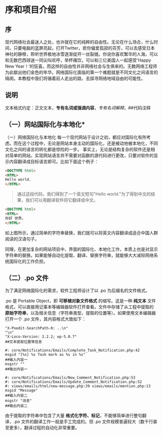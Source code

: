 # 序和项目介绍
## 序
现代网络社会最迷人之处，也许就在它的纯粹的自由性。无论在什么场合，什么时间，只要电脑的蓝屏亮起，打开Twitter，若你偏爱孤寂的芬芳，可以去感受日本神社的静穆，聆听世界极地冰雪逐渐绽开一丝裂缝。你说你喜欢繁华的人海，可以和无数巴西球迷一同尖叫欢呼，举杯痛饮，可以和三亿美国人一起感受'Happy New Year！’的狂喜。而这样的自由性并非网络社会与生俱来的。无数网络工程师为此献出他们金色的年华。网络国际化面临的第一个难题就是不同文化之间语言的隔阂。本教程中我们将循着前人走出的路，去探寻网络地域自由的可能性。
## 说明
文本格式约定：正文文本，**专有名词或强调内容**，*专有名词解释*，##代码注释

## （一）网站国际化与本地化*

（一）网络国际化与本地化
每一个现代网站于设计之初，都应对国际化有所考虑。而在这个过程中，无论是网站本身主动的国际化，还是被动地被本地化，不同文化之间的语言的转化都是惊险的一步。
事实上，无论是结构复杂的软件还是相对简单的网站，实现网站语言并不需要对函数的源代码进行更改，只要对软件的显示内容翻译成目标语言即可。比如下面这个例子：

```html
<DOCTYPE html>
<HTML>
Hello world.    
</HTML>
```

> 通过这段代码，我们得到了一个英文短句"Hello world."为了得到中文的结果，我们可以用翻译软件将它翻译成中文。

```html
<DOCTYPE html>
<HTML>
你好 世界。
</HTML>
```

如上图所示，通过简单的字符串替换，我们就可以将英文内容翻译成适合中国人群阅读的汉语句子。

同理，在更加复杂的网站项目中，界面的国际化、本地化工作，本质上也是对显示字符串的替换。如果能够自动化提取、翻译、替换字符串，就能够大大减轻网络系统国际化的工作负担。

## （二）.po 文件

为了满足网络国际化的需求，软件工程师设计了以 .po 为后缀名的文件格式。

.po 是 Portable Object，即 **可移植对象文件格式** 的缩写。这是一种 **纯文本** 文件格式，可以直接用记事本等编辑器软件打开查看。文件中存储了从工程中提取的 **原始字符串**，以及相关信息（字符串类型，提取的位置等）。如果使用文本编辑器打开一个 .po 文件，其内容格式大致如下：

```po
"X-Poedit-SearchPath-0: ..\n"
"\n"
"X-Loco-Version: 2.2.2; wp-5.0.7"
##文本提取位置等信息

#: core/Notifications/Emails/Complete_Task_Notification.php:42
msgid "[%s] %s Task mark as %s in %s"
##输入内容一
msgstr ""
##输出内容一

#: core/Notifications/Emails/New_Comment_Notification.php:53 
#: core/Notifications/Emails/Update_Comment_Notification.php:52 
#: views/emails/html/new-message.php:39 views/emails/mention.php:13
msgid "Message"
##输入内容二
msgstr "消息"
##输出内容二
```

由于提取的字符串中包含了大量 **格式化字符、标记**，不能够简单进行整句翻译，.po 文件的翻译工作一般是手工完成的。但 .po 文件规模普遍较大（数千行甚至更多），翻译过程的自动化非常重要。

